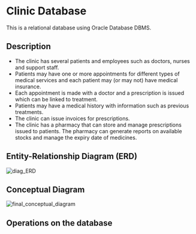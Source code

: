 # Clinic Database

This is a relational database using Oracle Database DBMS.

## Description
- The clinic has several patients and employees such as doctors, nurses and support staff.
- Patients may have one or more appointments for different types of medical services and each patient may (or may not) have medical insurance.
- Each appointment is made with a doctor and a prescription is issued which can be linked to treatment.
- Patients may have a medical history with information such as previous treatments.
- The clinic can issue invoices for prescriptions.
- The clinic has a pharmacy that can store and manage prescriptions issued to patients. The pharmacy can generate reports on available stocks and manage the expiry date of medicines.

## Entity-Relationship Diagram (ERD)
![diag_ERD](https://github.com/user-attachments/assets/fe38993f-7ed5-439b-b59f-562691863b56)

## Conceptual Diagram
![final_conceptual_diagram](https://github.com/user-attachments/assets/75eb2ab8-556e-4dfd-b361-5786b1ed0cd4)

## Operations on the database



